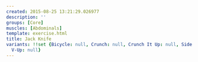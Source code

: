```yaml
---
created: 2015-08-25 13:21:29.026977
description: ''
groups: [Core]
muscles: [Abdominals]
template: exercise.html
title: Jack Knife
variants: !!set {Bicycle: null, Crunch: null, Crunch It Up: null, Side V-Up: null,
  V-Up: null}
---
```

